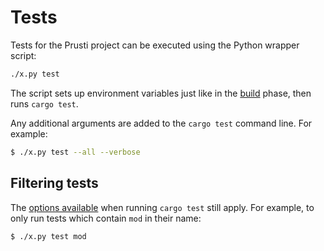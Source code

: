# Tests

Tests for the Prusti project can be executed using the Python wrapper script:

```bash
./x.py test
```

The script sets up environment variables just like in the [build](build.md) phase, then runs `cargo test`.

Any additional arguments are added to the `cargo test` command line. For example:

```bash
$ ./x.py test --all --verbose
```

## Filtering tests

The [options available](https://doc.rust-lang.org/book/ch11-02-running-tests.html) when running `cargo test` still apply. For example, to only run tests which contain `mod` in their name:

```bash
$ ./x.py test mod
```

